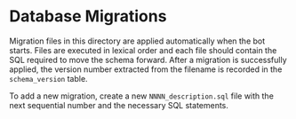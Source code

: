 # Database Migrations

Migration files in this directory are applied automatically when the bot
starts. Files are executed in lexical order and each file should contain the
SQL required to move the schema forward. After a migration is successfully
applied, the version number extracted from the filename is recorded in the
`schema_version` table.

To add a new migration, create a new `NNNN_description.sql` file with the next
sequential number and the necessary SQL statements.
